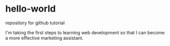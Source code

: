 # hello-world
repository for github tutorial

I'm taking the first steps to learning web development so that I can become a more effective marketing assistant.
